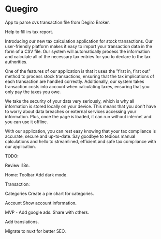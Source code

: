 # Quegiro

App to parse cvs transaction file from Degiro Broker.

Help to fill irs tax report.

Introducing our new tax calculation application for stock transactions. Our user-friendly platform makes it easy to import your transaction data in the form of a CSV file. Our system will automatically process the information and calculate all of the necessary tax entries for you to declare to the tax authorities.

One of the features of our application is that it uses the "first in, first out" method to process stock transactions, ensuring that the tax implications of each transaction are handled correctly. Additionally, our system takes transaction costs into account when calculating taxes, ensuring that you only pay the taxes you owe.

We take the security of your data very seriously, which is why all information is stored locally on your device. This means that you don't have to worry about data breaches or external services accessing your information. Plus, once the page is loaded, it can run without internet and you can use it offline.

With our application, you can rest easy knowing that your tax compliance is accurate, secure and up-to-date. Say goodbye to tedious manual calculations and hello to streamlined, efficient and safe tax compliance with our application.

TODO:

Review i18n.

Home:
Toolbar Add dark mode.

Transaction:

Categories
Create a pie chart for categories.

Account
Show account information.

MVP - Add google ads.
Share with others.

Add translations.

Migrate to nuxt for better SEO.
